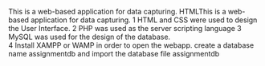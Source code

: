 This is a web-based application for data capturing.
HTMLThis is a web-based application for data capturing.
1
HTML and CSS were used to design the User Interface.
2
PHP was used as the server scripting language
3
MySQL was used for the design of the database.  
4
Install XAMPP or WAMP in order to open the webapp.
create a database name assignmentdb and import the database file assignmentdb
  


